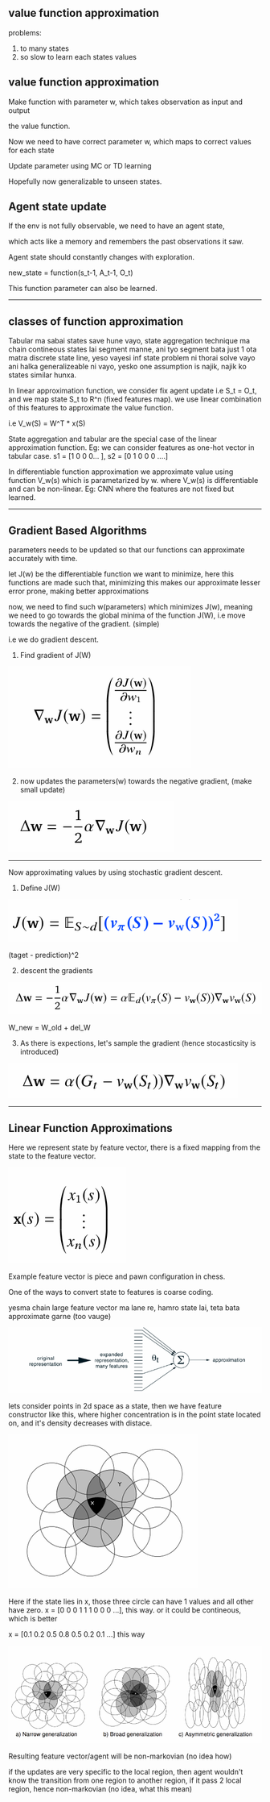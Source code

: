 ## value function approximation

problems:

1. to many states
2. so slow to learn each states values

## value function approximation

Make function with parameter w, which takes observation as input and output 

the value function. 

Now we need to have correct parameter w, which maps to correct values for each state

Update parameter using MC or TD learning

Hopefully now generalizable to unseen states. 

## Agent state update

If the env is not fully observable, we need to have an agent state, 

which acts like a memory and remembers the past observations it saw. 

Agent state should constantly changes with exploration. 

new_state = function(s_t-1, A_t-1, O_t)

This function parameter can also be learned.

---

## classes of function approximation

Tabular ma sabai states save hune vayo, state aggregation technique ma chain contineous states lai segment manne, ani tyo segment bata just 1 ota matra discrete state line, yeso vayesi inf state problem ni thorai solve vayo ani halka generalizeable ni vayo,  yesko one assumption is najik, najik ko states similar hunxa. 

In linear approximation function, we consider fix agent update i.e S_t = O_t, and we map state S_t to R^n (fixed features map).  we use linear combination of this features to approximate the value function. 

i.e V_w(S) = W^T * x(S)

State aggregation and tabular are the special case of the linear approximation function. Eg: we can consider features as one-hot vector in tabular case. s1 = [1 0 0 0... ], s2 = [0 1 0 0 0 ....]


In differentiable function approximation we approximate value using function
V_w(s) which is parametarized by w. where V_w(s) is differentiable and can be non-linear. Eg: CNN where the features are not fixed but learned. 

---

## Gradient Based Algorithms

parameters needs to be updated so that our functions can approximate accurately with time. 

let J(w) be the differentiable function we want to minimize, here this functions are made such that, minimizing this makes our approximate lesser error prone, making better approximations

now, we need to find such w(parameters) which minimizes J(w), meaning we need to go towards the global minima of the function J(W), i.e move towards the negative of the gradient. (simple)

i.e we do gradient descent. 

1. Find gradient of J(W)

![alt text](image.png)

2. now updates the parameters(w)  towards the negative gradient,  (make small update)

![alt text](image-1.png)

---

Now approximating values by using stochastic gradient descent. 

1. Define J(W)

![alt text](image-2.png)

(taget - prediction)^2

2. descent the gradients

![alt text](image-3.png)

W_new = W_old + del_W

3. As there is expections, let's sample the gradient (hence stocasticsity is introduced)

![alt text](image-4.png)


---

## Linear Function Approximations

Here we represent state by feature vector, there is a fixed mapping from the state to the feature vector. 

![alt text](image-5.png)

Example feature vector is piece and pawn configuration in chess. 

One of the ways to convert state to features is coarse coding. 

yesma chain large feature vector ma lane re, hamro state lai, teta bata approximate garne (too vauge)

![alt text](image-6.png)

lets consider points in 2d space as a state, then we have feature constructor like this, where higher concentration is in the point state located on, and it's density decreases with distace. 

![alt text](image-7.png)

Here if the state lies in x, those three circle can have 1 values and all other have zero. 
x = [0 0 0 1 1 1 0 0 0 ...], this way. 
or it could be contineous, which is better

x = [0.1 0.2 0.5 0.8 0.5 0.2 0.1 ...] this way

![alt text](image-8.png)

Resulting feature vector/agent will be non-markovian (no idea how)

if the updates are very specific to the local region, then agent wouldn't know the transition from one region to another region, if it pass 2 local region, hence non-markovian  (no idea, what this mean)



